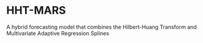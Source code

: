 # HHT-MARS
A hybrid forecasting model that combines the Hilbert-Huang Transform and Multivariate Adaptive Regression Splines
